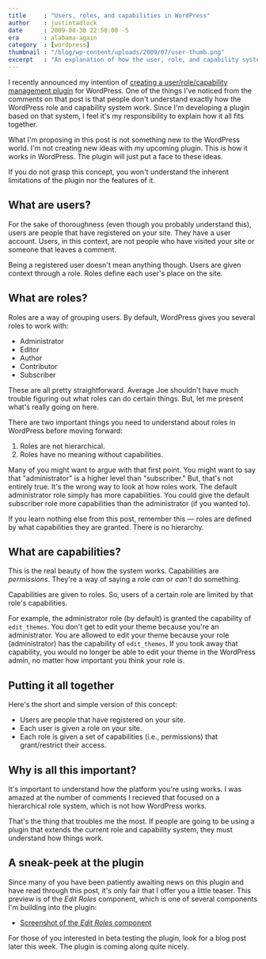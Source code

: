 ```yaml
---
title     : "Users, roles, and capabilities in WordPress"
author    : justintadlock
date      : 2009-08-30 22:50:00 -5
era       : alabama-again
category  : [wordpress]
thumbnail : "/blog/wp-content/uploads/2009/07/user-thumb.png"
excerpt   : "An explanation of how the user, role, and capability system in WordPress works and why it is important to grasp this concept."
---
```


I recently announced my intention of <a href="http://justintadlock.com/archives/2009/07/22/developing-a-user-management-plugin" title="Developing a user management plugin">creating a user/role/capability management plugin</a> for WordPress.  One of the things I've noticed from the comments on that post is that people don't understand exactly how the WordPress role and capability system work.  Since I'm developing a plugin based on that system, I feel it's my responsibility to explain how it all fits together.

What I'm proposing in this post is not something new to the WordPress world.  I'm not creating new ideas with my upcoming plugin.  This is how it works in WordPress.  The plugin will just put a face to these ideas.

If you do not grasp this concept, you won't understand the inherent limitations of the plugin nor the features of it.

<h2>What are users?</h2>

For the sake of thoroughness (even though you probably understand this), users are people that have registered on your site.  They have a user account.  Users, in this context, are not people who have visited your site or someone that leaves a comment.

Being a registered user doesn't mean anything though.  Users are given context through a role.  Roles define each user's place on the site.

<h2>What are roles?</h2>

Roles are a way of grouping users.  By default, WordPress gives you several roles to work with:

<ul>
	<li>Administrator</li>
	<li>Editor</li>
	<li>Author</li>
	<li>Contributor</li>
	<li>Subscriber</li>
</ul>

These are all pretty straightforward.  Average Joe shouldn't have much trouble figuring out what roles can do certain things.  But, let me present what's really going on here.

There are two important things you need to understand about roles in WordPress before moving forward:

<ol>
	<li>Roles are not hierarchical.</li>
	<li>Roles have no meaning without capabilities.</li>
</ol>

Many of you might want to argue with that first point.  You might want to say that "administrator" is a higher level than "subscriber."  But, that's not entirely true.  It's the wrong way to look at how roles work.  The default administrator role simply has more capabilities.  You could give the default subscriber role more capabilities than the administrator (if you wanted to).

If you learn nothing else from this post, remember this &mdash; roles are defined by what capabilities they are granted.  There is no hierarchy.

<h2>What are capabilities?</h2>

This is the real beauty of how the system works.  Capabilities are <em>permissions</em>.  They're a way of saying a role <em>can</em> or <em>can't</em> do something.

Capabilities are given to roles.  So, users of a certain role are limited by that role's capabilities.

For example, the administrator role (by default) is granted the capability of <code>edit_themes</code>.  You don't get to edit your theme because you're an administrator.  You are allowed to edit your theme because your role (administrator) has the capability of <code>edit_themes</code>.  If you took away that capability, you would no longer be able to edit your theme in the WordPress admin, no matter how important you think your role is.

<h2>Putting it all together</h2>

Here's the short and simple version of this concept:

<ul>
	<li>Users are people that have registered on your site.</li>
	<li>Each user is given a role on your site.</li>
	<li>Each role is given a set of capabilities (i.e., permissions) that grant/restrict their access.</li>
</ul>

<h2>Why is all this important?</h2>

It's important to understand how the platform you're using works.  I was amazed at the number of comments I recieved that focused on a hierarchical role system, which is not how WordPress works.

That's the thing that troubles me the most.  If people are going to be using a plugin that extends the current role and capability system, they must understand how things work.

<h2>A sneak-peek at the plugin</h2>

Since many of you have been patiently awaiting news on this plugin and have read through this post, it's only fair that I offer you a little teaser.  This preview is of the <em>Edit Roles</em> component, which is one of several components I'm building into the plugin:

<ul>
	<li><a href="http://justintadlock.com/blog/wp-content/uploads/2009/08/edit-roles-component.png" title="View a screenshot of the Edit Roles component">Screenshot of the <em>Edit Roles</em> component</a></li>
</ul>

For those of you interested in beta testing the plugin, look for a blog post later this week.  The plugin is coming along quite nicely.
